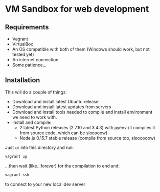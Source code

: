 # VM Sandbox for web development

## Requirements

- Vagrant
- VirtualBox
- An OS compatible with both of them (Windows should work, but not tested yet)
- An internet connection
- Some patience...


## Installation

This will do a couple of things:

- Download and install latest Ubuntu release
- Download and install latest updates from servers
- Download and install tools needed to compile and install environment we need to work with.
- Install and compile:
    - 2 latest Python releases (2.7.10 and 3.4.3) with pyenv (it compiles it from source code, which can be slooooow)
    - Node.js 0.15.7 stable release (compile from source too, sloooooow)

Just `cd` into this directory and run:

``` bash
vagrant up
```

...then wait (like...forever) for the compilation to end and:

``` bash
vagrant ssh
```

to connect to your new local dev server
